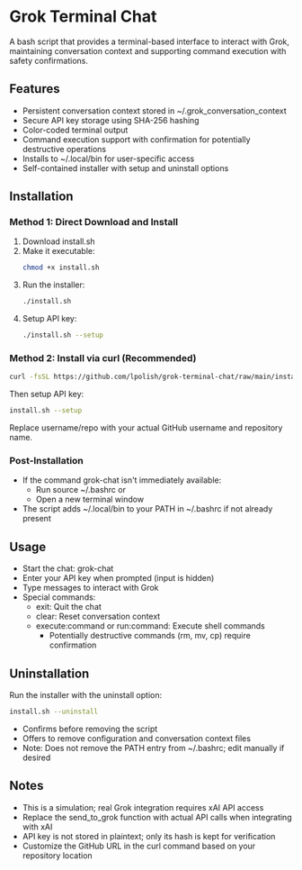 # Grok Terminal Chat

A bash script that provides a terminal-based interface to interact with Grok,
maintaining conversation context and supporting command execution with safety confirmations.

## Features
- Persistent conversation context stored in ~/.grok_conversation_context
- Secure API key storage using SHA-256 hashing
- Color-coded terminal output
- Command execution support with confirmation for potentially destructive operations
- Installs to ~/.local/bin for user-specific access
- Self-contained installer with setup and uninstall options

## Installation

### Method 1: Direct Download and Install

1. Download install.sh
2. Make it executable:
   ```bash
   chmod +x install.sh
   ```
3. Run the installer:
   ```bash
   ./install.sh
   ```
4. Setup API key:
   ```bash
   ./install.sh --setup
   ```

### Method 2: Install via curl (Recommended)

```bash
curl -fsSL https://github.com/lpolish/grok-terminal-chat/raw/main/install.sh | bash
```
Then setup API key:

```bash
install.sh --setup
```
Replace username/repo with your actual GitHub username and repository name.

### Post-Installation
- If the command grok-chat isn't immediately available:
  - Run source ~/.bashrc or
  - Open a new terminal window
- The script adds ~/.local/bin to your PATH in ~/.bashrc if not already present

## Usage
- Start the chat: grok-chat
- Enter your API key when prompted (input is hidden)
- Type messages to interact with Grok
- Special commands:
  - exit: Quit the chat
  - clear: Reset conversation context
  - execute:command or run:command: Execute shell commands
    - Potentially destructive commands (rm, mv, cp) require confirmation

## Uninstallation
Run the installer with the uninstall option:

```bash
install.sh --uninstall
```
- Confirms before removing the script
- Offers to remove configuration and conversation context files
- Note: Does not remove the PATH entry from ~/.bashrc; edit manually if desired

## Notes
- This is a simulation; real Grok integration requires xAI API access
- Replace the send_to_grok function with actual API calls when integrating with xAI
- API key is not stored in plaintext; only its hash is kept for verification
- Customize the GitHub URL in the curl command based on your repository location
